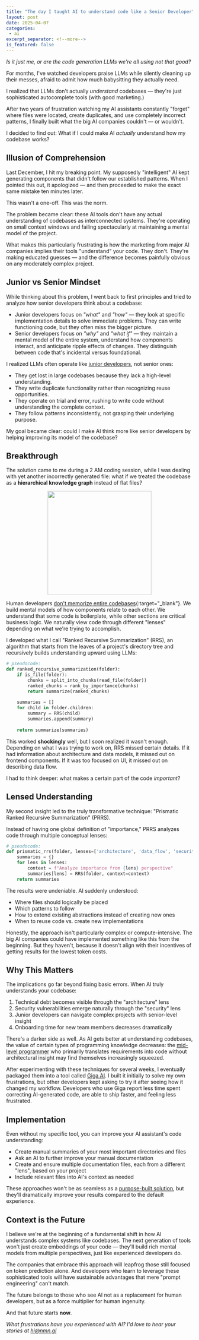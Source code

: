 ```yaml
---
title: "The day I taught AI to understand code like a Senior Developer"
layout: post
date: 2025-04-07
categories:
 - ai
excerpt_separator: <!--more-->
is_featured: false
---
```


*Is it just me, or are the code generation LLMs we're all using not that good?*

For months, I've watched developers praise LLMs while silently cleaning up their messes, afraid to admit how much babysitting they actually need. 

I realized that LLMs don't actually _understand_ codebases — they're just sophisticated autocomplete tools (with good marketing.)

After two years of frustration watching my AI assistants constantly "forget" where files were located, create duplicates, and use completely incorrect patterns, I finally built what the big AI companies couldn't — or wouldn't.

I decided to find out: What if I could make AI _actually_ understand how my codebase works?

<!--more-->

## Illusion of Comprehension

Last December, I hit my breaking point. My supposedly "intelligent" AI kept generating components that didn't follow our established patterns. When I pointed this out, it apologized &mdash; and then proceeded to make the exact same mistake ten minutes later.

This wasn't a one-off. This was the norm.

The problem became clear: these AI tools don't have any actual understanding of codebases as interconnected systems. They're operating on small context windows and failing spectacularly at maintaining a mental model of the project.

What makes this particularly frustrating is how the marketing from major AI companies implies their tools "understand" your code. They don't. They're making educated guesses — and the difference becomes painfully obvious on any moderately complex project.

## Junior vs Senior Mindset

While thinking about this problem, I went back to first principles and tried to analyze how senior developers think about a codebase:

* Junior developers focus on *"what"* and *"how"* — they look at specific implementation details to solve immediate problems. They can write functioning code, but they often miss the bigger picture.
* Senior developers focus on *"why"* and *"what if"* — they maintain a mental model of the entire system, understand how components interact, and anticipate ripple effects of changes. They distinguish between code that's incidental versus foundational.

I realized LLMs often operate like [junior developers](/blog/ai-and-learning), not senior ones:

* They get lost in large codebases because they lack a high-level understanding.
* They write duplicate functionality rather than recognizing reuse opportunities.
* They operate on trial and error, rushing to write code without understanding the complete context.
* They follow patterns inconsistently, not grasping their underlying purpose.

My goal became clear: could I make AI think more like senior developers by helping improving its model of the codebase?

## Breakthrough

The solution came to me during a 2 AM coding session, while I was dealing with yet another incorrectly generated file: what if we treated the codebase as a **hierarchical knowledge graph** instead of flat files?

<img src="{{ '/assets/code_graph.png' | relative_url }}" style="width: 20em; margin: 0 auto; display: block;" />

Human developers [don't memorize entire codebases](/blog/ai-senior-developer){:target="_blank"}. We build mental models of how components relate to each other. We understand that some code is boilerplate, while other sections are critical business logic. We naturally view code through different "lenses" depending on what we're trying to accomplish.

I developed what I call "Ranked Recursive Summarization" (RRS), an algorithm that starts from the leaves of a project's directory tree and recursively builds understanding upward using LLMs:

```python
# pseudocode:
def ranked_recursive_summarization(folder):
    if is_file(folder):
        chunks = split_into_chunks(read_file(folder))
        ranked_chunks = rank_by_importance(chunks)
        return summarize(ranked_chunks)
    
    summaries = []
    for child in folder.children:
        summary = RRS(child)
        summaries.append(summary)
    
    return summarize(summaries)
```

This worked **shockingly** well, but I soon realized it wasn't enough. Depending on what I was trying to work on, RRS missed certain details. If it had information about architecture and data models, it missed out on frontend components. If it was too focused on UI, it missed out on describing data flow.

I had to think deeper: what makes a certain part of the code *important*?

## Lensed Understanding

My second insight led to the truly transformative technique: "Prismatic Ranked Recursive Summarization" (PRRS). 

Instead of having one global definition of "importance," PRRS analyzes code through multiple conceptual lenses:

```python
# pseudocode:
def prismatic_rrs(folder, lenses=['architecture', 'data_flow', 'security']):
    summaries = {}
    for lens in lenses:
        context = f"Analyze importance from {lens} perspective"
        summaries[lens] = RRS(folder, context=context)
    return summaries
```

The results were undeniable. AI suddenly understood:

- Where files should logically be placed
- Which patterns to follow
- How to extend existing abstractions instead of creating new ones
- When to reuse code vs. create new implementations

Honestly, the approach isn't particularly complex or compute-intensive. The big AI companies could have implemented something like this from the beginning. But they haven't, because it doesn't align with their incentives of getting results for the lowest token costs.

## Why This Matters 

The implications go far beyond fixing basic errors. When AI truly understands your codebase:

1. Technical debt becomes visible through the "architecture" lens
2. Security vulnerabilities emerge naturally through the "security" lens
3. Junior developers can navigate complex projects with senior-level insight
4. Onboarding time for new team members decreases dramatically

There's a darker side as well. As AI gets better at understanding codebases, the value of certain types of programming knowledge decreases: the [mid-level programmer](/blog/ai-illiterate-programmers) who primarily translates requirements into code without architectural insight may find themselves increasingly squeezed.

After experimenting with these techniques for several weeks, I eventually packaged them into a tool called [Giga AI](https://gigamind.dev/context). I built it initially to solve my own frustrations, but other developers kept asking to try it after seeing how it changed my workflow. Developers who use Giga report less time spent correcting AI-generated code, are able to ship faster, and feeling less frustrated.

## Implementation

Even without my specific tool, you can improve your AI assistant's code understanding:

<!-- Here's how you can use AI today to improve your codebase's understanding: -->

* Create manual summaries of your most important directories and files
* Ask an AI to further improve your manual documentation
* Create and ensure multiple documentation files, each from a different "lens", based on your project
* Include relevant files into AI's context as needed

These approaches won't be as seamless as a [purpose-built solution](https://gigamind.dev), but they'll dramatically improve your results compared to the default experience.

## Context is the Future

I believe we're at the beginning of a fundamental shift in how AI understands complex systems like codebases. The next generation of tools won't just create embeddings of your code — they'll build rich mental models from multiple perspectives, just like experienced developers do.

The companies that embrace this approach will leapfrog those still focused on token prediction alone. And developers who learn to leverage these sophisticated tools will have sustainable advantages that mere "prompt engineering" can't match.

The future belongs to those who see AI not as a replacement for human developers, but as a force multiplier for human ingenuity. 

And that future starts **now**.

*What frustrations have you experienced with AI? I'd love to hear your stories at [hi@nmn.gl](mailto:hi@nmn.gl)*